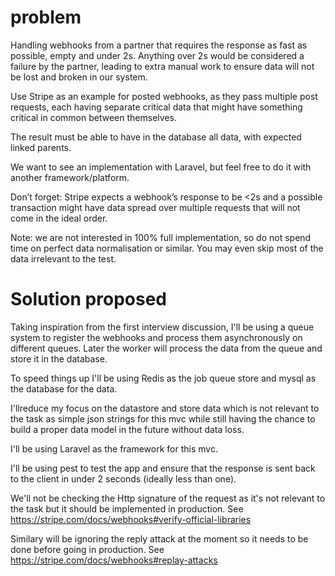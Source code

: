 # problem
Handling webhooks from a partner that requires the response as fast as possible, empty and under 2s. 
Anything over 2s would be considered a failure by the partner, 
leading to extra manual work to ensure data will not be lost and broken in our system.

Use Stripe as an example for posted webhooks, as they pass multiple post requests,
each having separate critical data that might have something critical in common between themselves.

The result must be able to have in the database all data, with expected linked parents.

We want to see an implementation with Laravel, but feel free to do it with another framework/platform.

Don’t forget: Stripe expects a webhook’s response to be <2s and a possible transaction might have data 
spread over multiple requests that will not come in the ideal order.

Note: we are not interested in 100% full implementation, so do not spend time on perfect data normalisation or similar. 
You may even skip most of the data irrelevant to the test.

# Solution proposed
Taking inspiration from the first interview discussion, I'll be using a queue system to register the webhooks
and process them asynchronously on different queues.
Later the worker will process the data from the queue and store it in the database.

To speed things up I'll be using Redis as the job queue store and mysql as the database for the data. 

I'llreduce my focus on the datastore and store data which is not relevant to the task as simple json strings for this mvc while still having the chance to build a proper data model in the future without data loss.

I'll be using Laravel as the framework for this mvc.

I'll be using pest to test the app and ensure that the response is sent back to the client in under 2 seconds (ideally less than one).

We'll not be checking the Http signature of the request as it's not relevant to the task but it should be implemented in production. See https://stripe.com/docs/webhooks#verify-official-libraries

Similary will be ignoring the reply attack at the moment so it needs to be done before going in production. See https://stripe.com/docs/webhooks#replay-attacks
